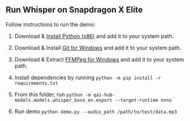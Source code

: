 ## Run Whisper on Snapdragon X Elite

Follow instructions to run the demo:

1. Download & [Install Python (x86)](https://www.python.org) and add it to your system path.

2. Download & Install [Git for Windows](https://github.com/git-for-windows/git/releases/download/v2.45.2.windows.1/Git-2.45.2-64-bit.exe) and add it to your system path.

3. Download & Extract [FFMPeg for Windows](https://github.com/BtbN/FFmpeg-Builds/releases/download/latest/ffmpeg-master-latest-win64-gpl.zip) and add it to your system path.

4. Install dependencies by running `python -m pip install -r requirements.txt`

5. From this folder, run `python -m qai-hub-models.models.whisper_base_en.export --target-runtime onnx`

6. Run demo `python demo.py --audio_path /path/to/test/data.mp3`
